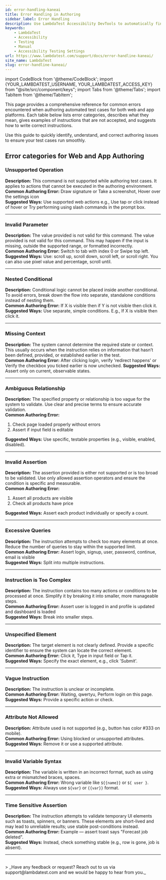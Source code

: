 ```yaml
---
id: error-handling-kaneai
title: Error Handling in Authoring
sidebar_label: Error Handling
description: Use LambdaTest Accessibility DevTools to automatically find and report accessibility issues as per WCAG guidelines.
keywords:
    - LambdaTest
    - Accessibility
    - Testing
    - Manual
    - Accessibility Testing Settings
url: https://www.lambdatest.com/support/docs/error-handline-kaneai/
site_name: LambdaTest
slug: error-handline-kaneai/
---
```

 
import CodeBlock from '@theme/CodeBlock';
import {YOUR_LAMBDATEST_USERNAME, YOUR_LAMBDATEST_ACCESS_KEY} from "@site/src/component/keys";
import Tabs from '@theme/Tabs';
import TabItem from '@theme/TabItem';

<script type="application/ld+json"
      dangerouslySetInnerHTML={{ __html: JSON.stringify({
       "@context": "https://schema.org",
        "@type": "BreadcrumbList",
        "itemListElement": [{
          "@type": "ListItem",
          "position": 1,
          "name": "Home",
          "item": "https://www.lambdatest.com"
        },{
          "@type": "ListItem",
          "position": 2,
          "name": "Support",
          "item": "https://www.lambdatest.com/support/docs/"
        },{
          "@type": "ListItem",
          "position": 3,
          "name": "Accessibility Android Rules",
          "item": "https://www.lambdatest.com/support/docs/accessibility-android-rules/"
        }]
      })
    }}
></script>


This page provides a comprehensive reference for common errors encountered when authoring automated test cases for both web and app platforms.  Each table below lists error categories, describes what they mean, gives examples of instructions that are not accepted, and suggests how to write correct instructions.  

Use this guide to quickly identify, understand, and correct authoring issues to ensure your test cases run smoothly.

## Error categories for Web and App Authoring 

### Unsupported Operation
**Description:** This command is not supported while authoring test cases. It applies to actions that cannot be executed in the authoring environment. <br />
**Common Authoring Error:** Draw signature or Take a screenshot, Hover over the settings icon <br />
**Suggested Ways:** Use supported web actions e.g., Use tap or click instead of hover or Try performing using slash commands in the prompt box.

---

### Invalid Parameter
**Description:** The value provided is not valid for this command.  The value provided is not valid for this command. This may happen if the input is missing, outside the supported range, or formatted incorrectly.<br />
**Common Authoring Error:** Switch to tab with index 0 or Swipe top left.  <br />
**Suggested Ways:** Use: scroll up, scroll down, scroll left, or scroll right. You can also use pixel value and percentage, scroll until.

---

### Nested Conditional
**Description:** Conditional logic cannot be placed inside another conditional. To avoid errors, break down the flow into separate, standalone conditions instead of nesting them. <br />
**Common Authoring Error:** If X is visible then if Y is not visible then click it.  
**Suggested Ways:** Use separate, simple conditions. E.g., If X is visible then click it.

---

### Missing Context
**Description:** The system cannot determine the required state or context. This usually occurs when the instruction relies on information that hasn’t been defined, provided, or established earlier in the test. <br />
**Common Authoring Error:** After clicking login, verify 'redirect happens' or Verify the checkbox you ticked earlier is now unchecked. 
**Suggested Ways:** Assert only on current, observable states.

---

### Ambiguous Relationship
**Description:** The specified property or relationship is too vague for the system to validate. Use clear and precise terms to ensure accurate validation. <br /> 
**Common Authoring Error:**  

1. Check page loaded properly without errors  
2. Assert if input field is editable  

**Suggested Ways:** Use specific, testable properties (e.g., visible, enabled, disabled).

---

### Invalid Assertion
**Description:** The assertion provided is either not supported or is too broad to be validated. Use only allowed assertion operators and ensure the condition is specific and measurable. <br /> 
**Common Authoring Error:**  

1. Assert all products are visible  
2. Check all products have price  

**Suggested Ways:** Assert each product individually or specify a count.

---

### Excessive Queries
**Description:** The instruction attempts to check too many elements at once. Reduce the number of queries to stay within the supported limit. <br /> 
**Common Authoring Error:** Assert login, signup, user, password, continue, email is visible  
**Suggested Ways:** Split into multiple instructions.

---

### Instruction is Too Complex
**Description:** The instruction contains too many actions or conditions to be processed at once. Simplify it by breaking it into smaller, more manageable steps. <br /> 
**Common Authoring Error:** Assert user is logged in and profile is updated and dashboard is loaded  
**Suggested Ways:** Break into smaller steps.

---

### Unspecified Element
**Description:** The target element is not clearly defined. Provide a specific identifier to ensure the system can locate the correct element. <br /> 
**Common Authoring Error:** Click it, Type in input field or Tap it.<br />
**Suggested Ways:** Specify the exact element, e.g., click 'Submit'.

---

### Vague Instruction
**Description:** The instruction is unclear or incomplete.  
**Common Authoring Error:** Waiting, qwertyu, Perform login on this page.  
**Suggested Ways:** Provide a specific action or check.

---

### Attribute Not Allowed
**Description:** Attribute used is not supported (e.g., button has color #333 on mobile). <br />
**Common Authoring Error:** Using blocked or unsupported attributes. <br />
**Suggested Ways:** Remove it or use a supported attribute.

---

### Invalid Variable Syntax
**Description:** The variable is written in an incorrect format, such as using extra or mismatched braces, spaces.  
**Common Authoring Error:** Wrong variable like ``${{name}}`` or ``${ user }``.  
**Suggested Ways:** Always use ``${var}`` or ``{{var}}`` format.

---

### Time Sensitive Assertion
**Description:** The instruction attempts to validate temporary UI elements such as toasts, spinners, or banners. These elements are short-lived and may lead to unreliable results; use stable post-conditions instead. <br />
**Common Authoring Error:** Example — assert toast says "Forecast job deleted". <br />
**Suggested Ways:** Instead, check something stable (e.g., row is gone, job is absent).

---


<br />
> _Have any feedback or request? Reach out to us via support@lambdatest.com and we would be happy to hear from you._


